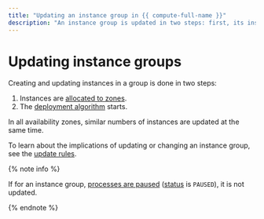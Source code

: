 ```yaml
---
title: "Updating an instance group in {{ compute-full-name }}"
description: "An instance group is updated in two steps: first, its instances are allocated across availability zones and then the deployment algorithm is run."
---
```


# Updating instance groups

Creating and updating instances in a group is done in two steps:
1. Instances are [allocated to zones](./zones.md).
1. The [deployment algorithm](./deploy.md) starts.

In all availability zones, similar numbers of instances are updated at the same time.

To learn about the implications of updating or changing an instance group, see the [update rules](instance.md).

{% note info %}

If for an instance group, [processes are paused](../stopping-pausing.md) ([status](../statuses.md#group-statuses) is `PAUSED`), it is not updated.

{% endnote %}